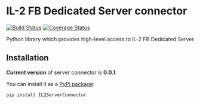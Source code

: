 IL-2 FB Dedicated Server connector
==================================

[![Build Status](https://travis-ci.org/IL2HorusTeam/server-connector.png?branch=feature-1)](https://travis-ci.org/IL2HorusTeam/server-connector)
[![Coverage Status](https://coveralls.io/repos/IL2HorusTeam/server-connector/badge.png)](https://coveralls.io/r/IL2HorusTeam/server-connector)

Python library which provides high-level access to IL-2 FB Dedicated Server


Installation
------------

**Current version** of server connector is **0.0.1**.

You can install it as a [PyPi package](https://pypi.python.org/pypi/IL2ServerConnector/):

    pip install IL2ServerConnector

